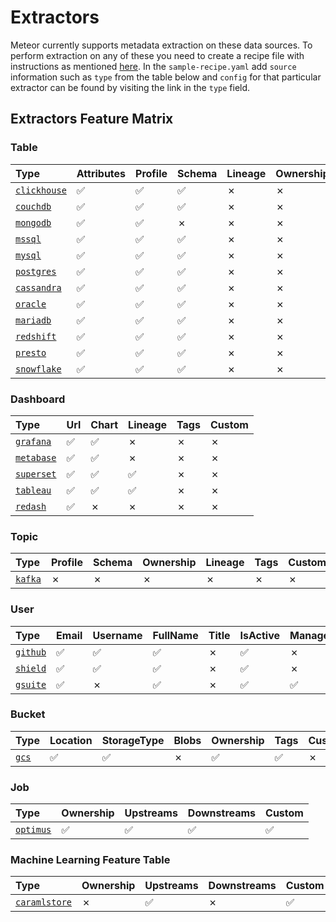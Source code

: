 # Extractors

Meteor currently supports metadata extraction on these data sources. To perform extraction on any of these you need to create a recipe file with instructions as mentioned [here](../concepts/recipe.md). In the `sample-recipe.yaml` add `source` information such as `type` from the table below and `config` for that particular extractor can be found by visiting the link in the `type` field.

## Extractors Feature Matrix

### Table

| Type                              | Attributes | Profile | Schema | Lineage | Ownership | Custom |
|:----------------------------------|:-----------|:--------|:-------|:--------|:----------|:-------|
| [`clickhouse`][clickhouse-readme] | ✅          | ✅       | ✅      | ✗       | ✗         | ✗      |
| [`couchdb`][couchdb-readme]       | ✅          | ✅       | ✅      | ✗       | ✗         | ✗      |
| [`mongodb`][mongodb-readme]       | ✅          | ✅       | ✗      | ✗       | ✗         | ✗      |
| [`mssql`][mssql-readme]           | ✅          | ✅       | ✅      | ✗       | ✗         | ✗      |
| [`mysql`][mysql-readme]           | ✅          | ✅       | ✅      | ✗       | ✗         | ✗      |
| [`postgres`][postgres-readme]     | ✅          | ✅       | ✅      | ✗       | ✗         | ✗      |
| [`cassandra`][cassandra-readme]   | ✅          | ✅       | ✅      | ✗       | ✗         | ✗      |
| [`oracle`][oracle-readme]         | ✅          | ✅       | ✅      | ✗       | ✗         | ✗      |
| [`mariadb`][mariadb-readme]       | ✅          | ✅       | ✅      | ✗       | ✗         | ✗      |
| [`redshift`][redshift-readme]     | ✅          | ✅       | ✅      | ✗       | ✗         | ✗      |
| [`presto`][presto-readme]         | ✅          | ✅       | ✅      | ✗       | ✗         | ✗      |
| [`snowflake`][snowflake-readme]   | ✅          | ✅       | ✅      | ✗       | ✗         | ✗      |

### Dashboard

| Type                          | Url | Chart | Lineage | Tags | Custom |
|:------------------------------|:----|:------|:--------|:-----|:-------|
| [`grafana`][grafana-readme]   | ✅   | ✅     | ✗       | ✗    | ✗      |
| [`metabase`][metabase-readme] | ✅   | ✅     | ✗       | ✗    | ✗      |
| [`superset`][superset-readme] | ✅   | ✅     | ✅       | ✗    | ✗      |
| [`tableau`][tableau-readme]   | ✅   | ✅     | ✅       | ✗    | ✗      |
| [`redash`][redash-readme]     | ✅   | ✗     | ✗       | ✗    | ✗      |


### Topic

| Type                    | Profile | Schema | Ownership | Lineage | Tags | Custom |
|:------------------------|:--------|:-------|:----------|:--------|:-----|:-------|
| [`kafka`][kafka-readme] | ✗       | ✗      | ✗         | ✗       | ✗    | ✗      |

### User

| Type                      | Email | Username | FullName | Title | IsActive | ManagerEmail | Profiles | Memberships | facets | common |
|:--------------------------|:------|:---------|:---------|:------|:---------|:-------------|:---------|:------------|:-------|:-------|
| [`github`][github-readme] | ✅     | ✅        | ✅        | ✗     | ✅        | ✗            | ✗        | ✗           | ✗      | ✗      |
| [`shield`][shield-readme] | ✅     | ✅        | ✅        | ✗     | ✅        | ✗            | ✗        | ✅           | ✅      | ✗      |
| [`gsuite`][gsuite-readme] | ✅     | ✗        | ✅        | ✗     | ✅        | ✅            | ✗        | ✗           | ✗      | ✗      |

### Bucket

| Type                | Location | StorageType | Blobs | Ownership | Tags | Custom | Timestamps |
|:--------------------|:---------|:------------|:------|:----------|:-----|:-------|:-----------|
| [`gcs`][gcs-readme] | ✅        | ✅           | ✗     | ✅         | ✅    | ✗      | ✅          |

### Job

| Type                        | Ownership | Upstreams | Downstreams | Custom |
|:----------------------------|:----------|:----------|:------------|:-------|
| [`optimus`][optimus-readme] | ✅         | ✅         | ✅           | ✅      | ✅ |

### Machine Learning Feature Table

| Type                                | Ownership | Upstreams | Downstreams | Custom |
|:------------------------------------|:----------|:----------|:------------|:-------|
| [`caramlstore`][caramlstore-readme] | ✗         | ✅         | ✗           | ✅      |


<!--- Not using relative links because that breaks the docs build -->

[clickhouse-readme]: https://github.com/odpf/meteor/tree/main/plugins/extractors/clickhouse/README.md
[couchdb-readme]: https://github.com/odpf/meteor/tree/main/plugins/extractors/couchdb/README.md
[mongodb-readme]: https://github.com/odpf/meteor/tree/main/plugins/extractors/mongodb/README.md
[mssql-readme]: https://github.com/odpf/meteor/tree/main/plugins/extractors/mssql/README.md
[mysql-readme]: https://github.com/odpf/meteor/tree/main/plugins/extractors/mysql/README.md
[postgres-readme]: https://github.com/odpf/meteor/tree/main/plugins/extractors/postgres/README.md
[cassandra-readme]: https://github.com/odpf/meteor/tree/main/plugins/extractors/cassandra/README.md
[oracle-readme]: https://github.com/odpf/meteor/tree/main/plugins/extractors/oracle/README.md
[mariadb-readme]: https://github.com/odpf/meteor/tree/main/plugins/extractors/mariadb/README.md
[redshift-readme]: https://github.com/odpf/meteor/tree/main/plugins/extractors/redshift/README.md
[presto-readme]: https://github.com/odpf/meteor/tree/main/plugins/extractors/presto/README.md
[snowflake-readme]: https://github.com/odpf/meteor/tree/main/plugins/extractors/snowflake/README.md
[grafana-readme]: https://github.com/odpf/meteor/tree/main/plugins/extractors/grafana/README.md
[metabase-readme]: https://github.com/odpf/meteor/tree/main/plugins/extractors/metabase/README.md
[superset-readme]: https://github.com/odpf/meteor/tree/main/plugins/extractors/superset/README.md
[tableau-readme]: https://github.com/odpf/meteor/tree/main/plugins/extractors/tableau/README.md
[redash-readme]: https://github.com/odpf/meteor/tree/main/plugins/extractors/redash/README.md
[kafka-readme]: https://github.com/odpf/meteor/tree/main/plugins/extractors/kafka/README.md
[github-readme]: https://github.com/odpf/meteor/tree/main/plugins/extractors/github/README.md
[shield-readme]: https://github.com/odpf/meteor/tree/main/plugins/extractors/shield/README.md
[gsuite-readme]: https://github.com/odpf/meteor/tree/main/plugins/extractors/gsuite/README.md
[gcs-readme]: https://github.com/odpf/meteor/tree/main/plugins/extractors/gcs/README.md
[optimus-readme]: https://github.com/odpf/meteor/tree/main/plugins/extractors/optimus/README.md
[caramlstore-readme]: https://github.com/odpf/meteor/tree/main/plugins/extractors/caramlstore/README.md
